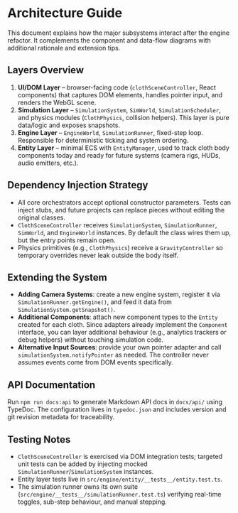 # Architecture Guide

This document explains how the major subsystems interact after the engine refactor. It complements
the component and data-flow diagrams with additional rationale and extension tips.

## Layers Overview

1. **UI/DOM Layer** – browser-facing code (`clothSceneController`, React components) that captures
   DOM elements, handles pointer input, and renders the WebGL scene.
2. **Simulation Layer** – `SimulationSystem`, `SimWorld`, `SimulationScheduler`, and physics modules
   (`ClothPhysics`, collision helpers). This layer is pure data/logic and exposes snapshots.
3. **Engine Layer** – `EngineWorld`, `SimulationRunner`, fixed-step loop. Responsible for deterministic
   ticking and system ordering.
4. **Entity Layer** – minimal ECS with `EntityManager`, used to track cloth body components today and
   ready for future systems (camera rigs, HUDs, audio emitters, etc.).

## Dependency Injection Strategy

- All core orchestrators accept optional constructor parameters. Tests can inject stubs, and future
  projects can replace pieces without editing the original classes.
- `ClothSceneController` receives `SimulationSystem`, `SimulationRunner`, `SimWorld`, and `EngineWorld`
  instances. By default the class wires them up, but the entry points remain open.
- Physics primitives (e.g., `ClothPhysics`) receive a `GravityController` so temporary overrides never
  leak outside the body itself.

## Extending the System

- **Adding Camera Systems**: create a new engine system, register it via `SimulationRunner.getEngine()`,
  and feed it data from `SimulationSystem.getSnapshot()`.
- **Additional Components**: attach new component types to the `Entity` created for each cloth. Since
  adapters already implement the `Component` interface, you can layer additional behaviour (e.g.,
  analytics trackers or debug helpers) without touching simulation code.
- **Alternative Input Sources**: provide your own pointer adapter and call `simulationSystem.notifyPointer`
  as needed. The controller never assumes events come from DOM events specifically.

## API Documentation

Run `npm run docs:api` to generate Markdown API docs in `docs/api/` using TypeDoc. The configuration lives
in `typedoc.json` and includes version and git revision metadata for traceability.

## Testing Notes

- `ClothSceneController` is exercised via DOM integration tests; targeted unit tests can be added by
  injecting mocked `SimulationRunner`/`SimulationSystem` instances.
- Entity layer tests live in `src/engine/entity/__tests__/entity.test.ts`.
- The simulation runner owns its own suite (`src/engine/__tests__/simulationRunner.test.ts`) verifying
  real-time toggles, sub-step behaviour, and manual stepping.
